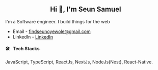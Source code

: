 <h2 align="center">Hi 👋, I'm Seun Samuel</h2>
<!-- <p align="center"> <img src="https://komarev.com/ghpvc/?username=oluwaseun-oyewole&label=Profile%20views&color=0e75b6&style=flat" alt="oluwaseun-oyewole" /> </p> -->
<p>I'm a Software engineer. I build things for the web </p>

- Email - findseunoyewole@gmail.com
- LinkedIn - [LinkedIn](https://www.linkedin.com/in/samuel-oyewole-dev/)
  

#### 🛠 &nbsp; Tech Stacks
JavaScript, TypeScript, ReactJs, NextJs, NodeJs(Nest), React-Native. 
